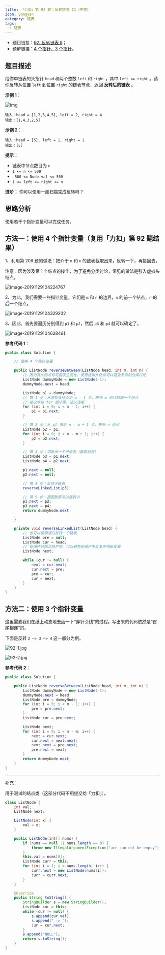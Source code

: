 ```yaml
---
title: 「力扣」第 92 题：反转链表 II（中等）
icon: yongyan
category: 链表
tags:
  - 链表
---
```


+ 题目链接：[92. 反转链表 II](https://leetcode-cn.com/problems/reverse-linked-list-ii)；
+ 题解链接：[4 个指针、3 个指针](https://leetcode-cn.com/problems/reverse-linked-list-ii/solution/4-ge-zhi-zhen-3-ge-zhi-zhen-by-liweiwei1419/)。

## 题目描述

给你单链表的头指针 `head` 和两个整数 `left` 和 `right` ，其中 `left <= right` 。请你反转从位置 `left` 到位置 `right` 的链表节点，返回 **反转后的链表** 。

**示例 1：**

![img](https://assets.leetcode.com/uploads/2021/02/19/rev2ex2.jpg)



```
输入：head = [1,2,3,4,5], left = 2, right = 4
输出：[1,4,3,2,5]
```

**示例 2：**

```
输入：head = [5], left = 1, right = 1
输出：[5]
```

**提示：**

- 链表中节点数目为 `n`
- `1 <= n <= 500`
- `-500 <= Node.val <= 500`
- `1 <= left <= right <= n`

**进阶：** 你可以使用一趟扫描完成反转吗？

## 思路分析

使用若干个指针变量可以完成任务。


## 方法一：使用 4 个指针变量（复用「力扣」第 92 题结果）

1、利用第 206 题的做法：把介于 `m` 和 `n` 的链表截取出来，反转一下，再接回去。

注意：因为涉及第 1 个结点的操作，为了避免分类讨论，常见的做法是引入虚拟头结点。

![image-20191129104224767](https://pic.leetcode-cn.com/824b2faab034826f1343735a3873251f728ae8094f9cdd007078ba71f9197696.jpg)



2、为此，我们需要一些指针变量，它们是 `m` 和 `n` 的边界，`m` 的前一个结点，`n` 的后一个结点。

![image-20191129104329202](https://pic.leetcode-cn.com/66c273da59e61874db532a8c9127548dcc5d74eb0762b57284013382dc8441f1.jpg)

3、因此，首先要遍历分别得到 `p1` 和 `p2`，然后 `p3` 和  `p4` 就可以确定了。

![image-20191129104638461](https://pic.leetcode-cn.com/04cf821ff558c4aac72ffda125e003bde8d45cd2fbbeecb7c2ba954b57cbd000.jpg)


**参考代码 1**：

```java
public class Solution {

    // 使用 4 个指针变量

    public ListNode reverseBetween(ListNode head, int m, int n) {
        // 因为有头结点有可能发生变化，使用虚拟头结点可以避免复杂的分类讨论
        ListNode dummyNode = new ListNode(-1);
        dummyNode.next = head;

        ListNode p1 = dummyNode;
        // 第 1 步：从虚拟头结点走 m - 1 步，来到 m 结点的前一个结点
        // 建议写在 for 循环里，语义清晰
        for (int i = 0; i < m - 1; i++) {
            p1 = p1.next;
        }

        // 第 2 步：从 p1 再走 n - m + 1 步，来到 n 结点
        ListNode p2 = p1;
        for (int i = 0; i < n - m + 1; i++) {
            p2 = p2.next;
        }

        // 第 3 步：切断出一个子链表（截取链表）
        ListNode p3 = p1.next;
        ListNode p4 = p2.next;

        p1.next = null;
        p2.next = null;

        // 第 4 步：反转子链表
        reverseLinkedList(p3);

        // 第 5 步：接回到原来的链表中
        p1.next = p2;
        p3.next = p4;
        return dummyNode.next;

    }

    private void reverseLinkedList(ListNode head) {
        // 也可以使用递归反转一个链表
        ListNode pre = null;
        ListNode cur = head;
        // 在循环开始之前声明，可以避免在循环中反复声明新变量
        ListNode next;

        while (cur != null) {
            next = cur.next;
            cur.next = pre;
            pre = cur;
            cur = next;
        }
    }
}
```

## 方法二：使用 3 个指针变量

这里需要我们在纸上动态地去画一下“穿针引线”的过程。写出来的代码依然是“首尾相连”的。

下面是反转 `2 —> 3 —> 4` 这一部分为例。

![92-1.jpg](https://pic.leetcode-cn.com/cb45e041067f47c64c32e958cdaf7f88518a660c80ade5771d2772b00844af21-92-1.jpg)


![92-2.jpg](https://pic.leetcode-cn.com/daedbf172be2dadbd3cd89d0cac11fac9ef2afb475cc20f84f3060aab9d0b891-92-2.jpg)


**参考代码 2**：

```java
public class Solution {

    public ListNode reverseBetween(ListNode head, int m, int n) {
        ListNode dummyNode = new ListNode(-1);
        dummyNode.next = head;
        ListNode pre = dummyNode;
        for (int i = 0; i < m - 1; i++) {
            pre = pre.next;
        }
        ListNode cur = pre.next;

        ListNode next;
        for (int i = 0; i < n - m; i++) {
            next = cur.next;
            cur.next = next.next;
            next.next = pre.next;
            pre.next = next;
        }
        return dummyNode.next;
    }
}
```

---

补充：

用于测试的结点类（这部分代码不用提交给「力扣」）。

```java
class ListNode {
    int val;
    ListNode next;

    ListNode(int x) {
        val = x;
    }

    public ListNode(int[] nums) {
        if (nums == null || nums.length == 0) {
            throw new IllegalArgumentException("arr can not be empty");
        }
        this.val = nums[0];
        ListNode curr = this;
        for (int i = 1; i < nums.length; i++) {
            curr.next = new ListNode(nums[i]);
            curr = curr.next;
        }
    }

    @Override
    public String toString() {
        StringBuilder s = new StringBuilder();
        ListNode cur = this;
        while (cur != null) {
            s.append(cur.val);
            s.append(" -> ");
            cur = cur.next;
        }
        s.append("NULL");
        return s.toString();
    }
}
```